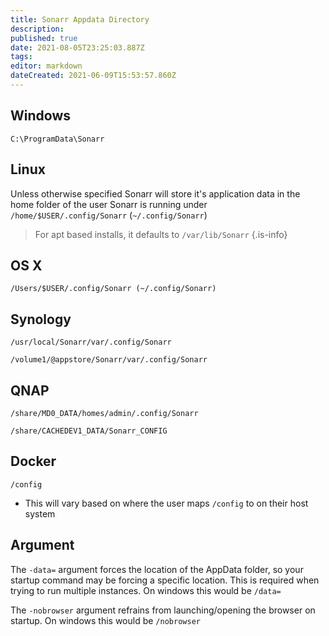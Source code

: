 ```yaml
---
title: Sonarr Appdata Directory
description: 
published: true
date: 2021-08-05T23:25:03.887Z
tags: 
editor: markdown
dateCreated: 2021-06-09T15:53:57.860Z
---
```


## Windows

`C:\ProgramData\Sonarr`

## Linux

Unless otherwise specified Sonarr will store it's application data in the home folder of the user Sonarr is running under `/home/$USER/.config/Sonarr` (`~/.config/Sonarr`)

> For apt based installs, it defaults to `/var/lib/Sonarr`
{.is-info}

## OS X

`/Users/$USER/.config/Sonarr (~/.config/Sonarr)`

## Synology

`/usr/local/Sonarr/var/.config/Sonarr`

`/volume1/@appstore/Sonarr/var/.config/Sonarr`

## QNAP

`/share/MD0_DATA/homes/admin/.config/Sonarr`

`/share/CACHEDEV1_DATA/Sonarr_CONFIG`

## Docker

`/config`
- This will vary based on where the user maps `/config` to on their host system

## Argument

The `-data=` argument forces the location of the AppData folder, so your startup command may be forcing a specific location. This is required when trying to run multiple instances. On windows this would be `/data=`

The `-nobrowser` argument refrains from launching/opening the browser on startup. On windows this would be `/nobrowser`

